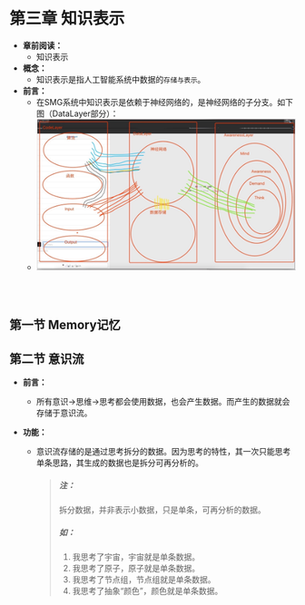 # 第三章 知识表示



* **章前阅读：**
  * 知识表示
* **概念：**
  * 知识表示是指人工智能系统中数据的`存储与表示`。
* **前言：**
  * 在SMG系统中知识表示是依赖于神经网络的，是神经网络的子分支。如下图（DataLayer部分）：
  * ![](../../框架/img/1.png)

<br><br>

## 第一节 Memory记忆





## 第二节 意识流

* **前言：**

  * 所有意识->思维->思考都会使用数据，也会产生数据。而产生的数据就会存储于意识流。

* **功能：**

  * 意识流存储的是通过思考拆分的数据。因为思考的特性，其一次只能思考单条思路，其生成的数据也是拆分可再分析的。

    > ##### 注：
    >
    > 拆分数据，并非表示小数据，只是单条，可再分析的数据。
    >
    > ##### 如：
    >
    > 1. 我思考了宇宙，宇宙就是单条数据。
    > 2. 我思考了原子，原子就是单条数据。
    > 3. 我思考了节点组，节点组就是单条数据。
    > 4. 我思考了抽象“颜色”，颜色就是单条数据。

